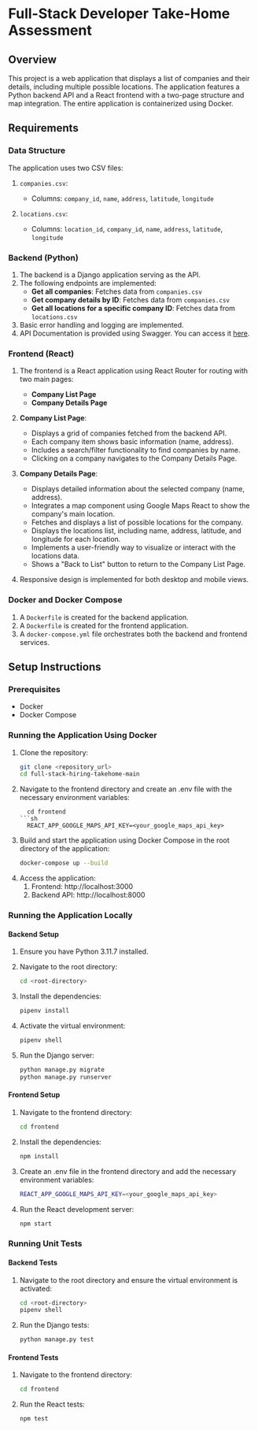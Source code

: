# Full-Stack Developer Take-Home Assessment

## Overview

This project is a web application that displays a list of companies and their details, including multiple possible locations. The application features a Python backend API and a React frontend with a two-page structure and map integration. The entire application is containerized using Docker.

## Requirements

### Data Structure

The application uses two CSV files:

1. `companies.csv`:
   - Columns: `company_id`, `name`, `address`, `latitude`, `longitude`

2. `locations.csv`:
   - Columns: `location_id`, `company_id`, `name`, `address`, `latitude`, `longitude`

### Backend (Python)

1. The backend is a Django application serving as the API.
2. The following endpoints are implemented:
   - **Get all companies**: Fetches data from `companies.csv`
   - **Get company details by ID**: Fetches data from `companies.csv`
   - **Get all locations for a specific company ID**: Fetches data from `locations.csv`
3. Basic error handling and logging are implemented.
4. API Documentation is provided using Swagger. You can access it [here](https://app.swaggerhub.com/apis/CHINMAYGULHANE_1/Company/1.0.0#/).

### Frontend (React)

1. The frontend is a React application using React Router for routing with two main pages:
   - **Company List Page**
   - **Company Details Page**

2. **Company List Page**:
   - Displays a grid of companies fetched from the backend API.
   - Each company item shows basic information (name, address).
   - Includes a search/filter functionality to find companies by name.
   - Clicking on a company navigates to the Company Details Page.

3. **Company Details Page**:
   - Displays detailed information about the selected company (name, address).
   - Integrates a map component using Google Maps React to show the company's main location.
   - Fetches and displays a list of possible locations for the company.
   - Displays the locations list, including name, address, latitude, and longitude for each location.
   - Implements a user-friendly way to visualize or interact with the locations data.
   - Shows a "Back to List" button to return to the Company List Page.

4. Responsive design is implemented for both desktop and mobile views.

### Docker and Docker Compose

1. A `Dockerfile` is created for the backend application.
2. A `Dockerfile` is created for the frontend application.
3. A `docker-compose.yml` file orchestrates both the backend and frontend services.

## Setup Instructions

### Prerequisites

- Docker
- Docker Compose

### Running the Application Using Docker

1. Clone the repository:
   ```sh
   git clone <repository_url>
   cd full-stack-hiring-takehome-main
2. Navigate to the frontend directory and create an .env file with the necessary environment variables:
    ```sc
      cd frontend
    ```sh
      REACT_APP_GOOGLE_MAPS_API_KEY=<your_google_maps_api_key>
3. Build and start the application using Docker Compose in the root directory of the application:
   ```sh
   docker-compose up --build
4. Access the application:
   1. Frontend: http://localhost:3000
   2. Backend API: http://localhost:8000

### Running the Application Locally

#### Backend Setup

1. Ensure you have Python 3.11.7 installed.

2. Navigate to the root directory:
    ```sh
    cd <root-directory>
    ```

3. Install the dependencies:
    ```sh
    pipenv install
    ```

4. Activate the virtual environment:
    ```sh
    pipenv shell
    ```

5. Run the Django server:
    ```sh
    python manage.py migrate
    python manage.py runserver
    ```

#### Frontend Setup

1. Navigate to the frontend directory:
    ```sh
    cd frontend
    ```

2. Install the dependencies:
    ```sh
    npm install
    ```

3. Create an .env file in the frontend directory and add the necessary environment variables:
    ```sh
    REACT_APP_GOOGLE_MAPS_API_KEY=<your_google_maps_api_key>
    ```

4. Run the React development server:
    ```sh
    npm start
    ```

### Running Unit Tests

#### Backend Tests

1. Navigate to the root directory and ensure the virtual environment is activated:
    ```sh
    cd <root-directory>
    pipenv shell
    ```

2. Run the Django tests:
    ```sh
    python manage.py test
    ```

#### Frontend Tests

1. Navigate to the frontend directory:
    ```sh
    cd frontend
    ```

2. Run the React tests:
    ```sh
    npm test
    ```
